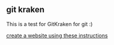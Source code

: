 ## git kraken
This is a test for GitKraken for git :) 

[create a website using these instructions](https://help.github.com/articles/basic-writing-and-formatting-syntax/#styling-text)